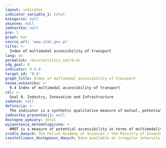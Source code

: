 ```yaml
---
layout: indicator
indicator_variable_1: total
kategorie: null
zmienne: null
jednostka: null
pre: 1
graph: bar
source_url: 'www.stat.gov.pl'
title: >-
  Index of multimodal accessibility of transport
lang: en
permalink: /en/statistics_nat/9-4/
sdg_goal: 9
indicator: 9.4.0
target_id: '9.4'
graph_title: Index of multimodal accessibility of transport
nazwa_wskaznika: >-
  9.4 Index of multimodal accessibility of transport
cel: >-
  Goal 9. Industry, Innovation and Infrastructure
zadanie: null
definicja: >-
  The indicator is a synthetic qualitative measure of mutual, potential time accessibility between the main national settlement centres and transport nodes (internal and external), taking into account all essential means of transport (in proportion to their share in the transport performance) and weighted by the level of socio-economic development.
jednostka_prezentacji: null
dostepne_wymiary: total
wyjasnienia_metodologiczne: >-
  WMDT is a measure of potential accessibility in terms of multimodality, taking into account significance/ attractiveness of territorial units as well as travelling time between these units via different modes of transport (i.e. road, railway, air and inland waterway transport).There are two versions of the index  the first one (WMDT I) was used in the surveys in 2008 and 2010, whereas the second one, introduced in 2013 (WMDT II), is fully adjusted to the purpuse of constant monitoring of the potential accessibility in terms of its dynamics. Since 2013, WMDT has been calculated as WMDT II. In each case, the indicator relies on the model of the potential, which is referred to as &#39 potential accessibility&#39  in Polish.For WMDT I, 12 socio-economic variables were used to describe masses of destinations in 2008 and 2010 (it was assumed that the seats of powiats or powiat groups in metropolitan systems were the destinations):- population size,- number of registrations for permanent stay,- number of inhabitants with higher education,- number of persons employed in the service sector,- number of persons employed in the industry and construction sectors,- number of persons employed in the industry and construction sectors in companies employing more than 9 persons,- number of agricultural holdings involved in the market production,- number of economic entities employing 250 perosns or more,- sold production of industry,- total number of tourists accommodated in tourist establishments,- number of students and administrative rank.Those variables were weighted by assigning to them weights according to their role in generating the transport performance in passenger and goods transport.The weighing system also applies to WDMT II, and it assumes the 50% share of each transport mode.The method of the potential accessibility does not define what actual mass of destination should be. The choice between the masses depends mainly on the trip motivation.For persons travelling for their weekly shopping, the mass should be shopping malls, for persons travelling to work - the workplace, for persons travelling to hospitals - e.g. number of hospital beds. Designing the WMDT I, however, the subjective criterion was applied that the twelve variables, weighted in different proportion, accounted for the attractiveness of a given destination (powiat or group of powiats).While designing WMDT II, the method was simplified by taking into account only two variables essential for constant monitoring: population size and GDP.WMDT I defined attractiveness of specific powiats and destinations, including four modes of transport: road, railway, inland waterway and air transport. In WMDT II, powiat has been replaced with gmina as a major unit to be monitored by WMDT, maintaining the four transport modes from WMDT I. WMDT has no unit of measure (it is a charateristic of the potential accessibility). However, the higher WMDT values, the greater potential accessibility of the territorial unit (WMDT I values range from 0 to 1, whereas MDT II can take all positive values).Detailed methodology for estimating WMDT is described in the report Zweryfikowana metodologia szacowania Wskaźnika Międzygałęziowej Dostępności Transportowej (Revised methodology for estimating the Index of Multimodal Accessibility of Transport) available in Polish on the website of the Ministry of Investment and Economic Development at https://www.ewaluacja.gov.pl/ .
zrodlo_danych: The Polish Academy of Sciences / the Ministry of Investment and Economic Development
czestotliwosc_dostępnosc_danych: Data available at irregular intervals depending on the conduction of the survey.
---
```

